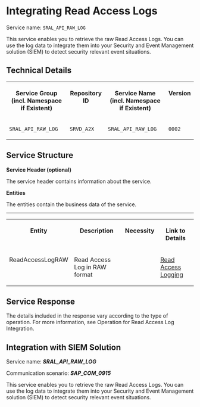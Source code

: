 <!-- loio452c5200c9d44b109e5d574bbd7ea37d -->

# Integrating Read Access Logs

Service name: `SRAL_API_RAW_LOG`

This service enables you to retrieve the raw Read Access Logs. You can use the log data to integrate them into your Security and Event Management solution \(SIEM\) to detect security relevant event situations.



<a name="loio452c5200c9d44b109e5d574bbd7ea37d__section_technical_details"/>

## Technical Details


<table>
<tr>
<th valign="top">

Service Group \(incl. Namespace if Existent\)

</th>
<th valign="top">

Repository ID

</th>
<th valign="top">

Service Name \(incl. Namespace if Existent\)

</th>
<th valign="top">

Version

</th>
</tr>
<tr>
<td valign="top">

`SRAL_API_RAW_LOG` 

</td>
<td valign="top">

`SRVD_A2X` 

</td>
<td valign="top">

`SRAL_API_RAW_LOG` 

</td>
<td valign="top">

`0002` 

</td>
</tr>
</table>



<a name="loio452c5200c9d44b109e5d574bbd7ea37d__section_service_structure"/>

## Service Structure

**Service Header \(optional\)**

The service header contains information about the service.

**Entities**

The entities contain the business data of the service.

****


<table>
<tr>
<th valign="top">

Entity

</th>
<th valign="top">

Description

</th>
<th valign="top">

Necessity

</th>
<th valign="top">

Link to Details

</th>
</tr>
<tr>
<td valign="top">

ReadAccessLogRAW

</td>
<td valign="top">

Read Access Log in RAW format

</td>
<td valign="top">

 

</td>
<td valign="top">

[Read Access Logging](read-access-logging-5688c3a.md) 

</td>
</tr>
</table>



<a name="loio452c5200c9d44b109e5d574bbd7ea37d__section_service_response"/>

## Service Response

The details included in the response vary according to the type of operation. For more information, see Operation for Read Access Log Integration.



<a name="loio452c5200c9d44b109e5d574bbd7ea37d__section_crs_psc_lwb"/>

## Integration with SIEM Solution

Service name: ***SRAL\_API\_RAW\_LOG***

Communication scenario: ***SAP\_COM\_0915***

This service enables you to retrieve the raw Read Access Logs. You can use the log data to integrate them into your Security and Event Management solution \(SIEM\) to detect security relevant event situations.

